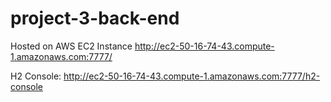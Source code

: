 # project-3-back-end


Hosted on AWS EC2 Instance
http://ec2-50-16-74-43.compute-1.amazonaws.com:7777/

H2 Console:
http://ec2-50-16-74-43.compute-1.amazonaws.com:7777/h2-console
